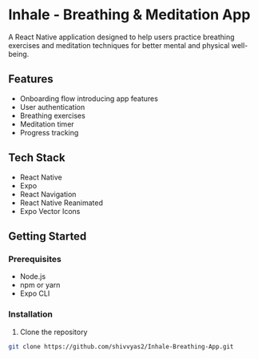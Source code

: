 
# Inhale - Breathing & Meditation App

A React Native application designed to help users practice breathing exercises and meditation techniques for better mental and physical well-being.

## Features

- Onboarding flow introducing app features
- User authentication
- Breathing exercises
- Meditation timer
- Progress tracking

## Tech Stack

- React Native
- Expo
- React Navigation
- React Native Reanimated
- Expo Vector Icons

## Getting Started

### Prerequisites

- Node.js
- npm or yarn
- Expo CLI

### Installation

1. Clone the repository
```bash
git clone https://github.com/shivvyas2/Inhale-Breathing-App.git

